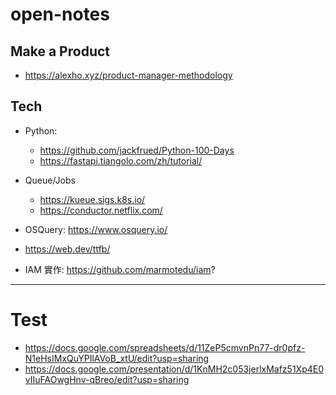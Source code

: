 # open-notes

## Make a Product

- https://alexho.xyz/product-manager-methodology




## Tech

- Python: 
  - https://github.com/jackfrued/Python-100-Days
  - https://fastapi.tiangolo.com/zh/tutorial/
- Queue/Jobs
  - https://kueue.sigs.k8s.io/
  - https://conductor.netflix.com/
- OSQuery: https://www.osquery.io/
    
- https://web.dev/ttfb/
- IAM 實作: https://github.com/marmotedu/iam?



---
# Test

- https://docs.google.com/spreadsheets/d/11ZeP5cmvnPn77-dr0pfz-N1eHsIMxQuYPIlAVoB_xtU/edit?usp=sharing
- https://docs.google.com/presentation/d/1KnMH2c053jerlxMafz51Xp4E0vIIuFAOwgHnv-qBreo/edit?usp=sharing
